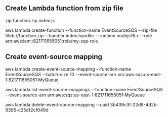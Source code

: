 ## Create Lambda function from zip file

zip function.zip index.js

aws lambda create-function --function-name EventSourceSQS --zip-file fileb://function.zip --handler index.handler --runtime nodejs16.x --role arn:aws:iam::821711655051:role/my-sqs-role

## Create event-source mapping

aws lambda create-event-source-mapping --function-name EventSourceSQS --batch-size 10 --event-source-arn arn:aws:sqs:us-east-1:821711655051:MyQueue

aws lambda list-event-source-mappings --function-name EventSourceSQS --event-source-arn arn:aws:sqs:us-east-1:821711655051:MyQueue

aws lambda delete-event-source-mapping --uuid 3b439c3f-22d9-4d2b-9395-c25df2cf049d
